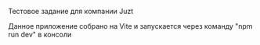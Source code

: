 Тестовое задание для компании Juzt

Данное приложение собрано на Vite и запускается через команду "npm run dev" в консоли
